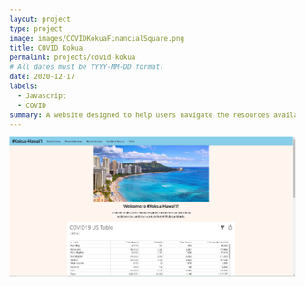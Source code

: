 ```yaml
---
layout: project
type: project
image: images/COVIDKokuaFinancialSquare.png
title: COVID Kokua
permalink: projects/covid-kokua
# All dates must be YYYY-MM-DD format!
date: 2020-12-17
labels:
  - Javascript
  - COVID
summary: A website designed to help users navigate the resources available to them regarding the COVID-19 pandemic.
---
```


<img class="ui meduim rounded image" src="../images/COVIDKokuaLanding.png">



